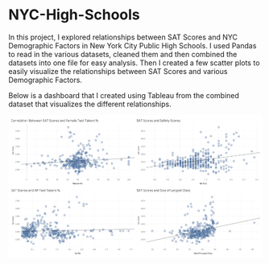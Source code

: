 # NYC-High-Schools

In this project, I explored relationships between SAT Scores and NYC Demographic Factors in New York City Public High Schools. I used Pandas to read in the various datasets, cleaned them and then combined the datasets into one file for easy analysis. Then I created a few scatter plots to easily visualize the relationships between SAT Scores and various Demographic Factors.

Below is a dashboard that I created using Tableau from the combined dataset that visualizes the different relationships.

<img src="https://raw.githubusercontent.com/sunnyyan97/sunnyyan97.github.io/main/nychighschool.001.jpeg">

